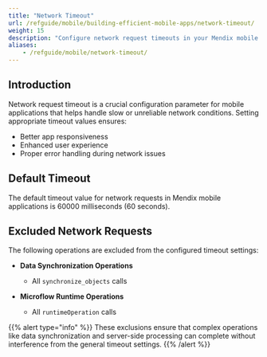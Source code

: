 ```yaml
---
title: "Network Timeout"
url: /refguide/mobile/building-efficient-mobile-apps/network-timeout/
weight: 15
description: "Configure network request timeouts in your Mendix mobile apps to handle slow network conditions."
aliases:
    - /refguide/mobile/network-timeout/
---
```


## Introduction

Network request timeout is a crucial configuration parameter for mobile applications that helps handle slow or unreliable network conditions. Setting appropriate timeout values ensures:

* Better app responsiveness
* Enhanced user experience
* Proper error handling during network issues

## Default Timeout

The default timeout value for network requests in Mendix mobile applications is 60000 milliseconds (60 seconds).

## Excluded Network Requests

The following operations are excluded from the configured timeout settings:

* **Data Synchronization Operations** 
    * All `synchronize_objects` calls

* **Microflow Runtime Operations**
    * All `runtimeOperation` calls

{{% alert type="info" %}}
These exclusions ensure that complex operations like data synchronization and server-side processing can complete without interference from the general timeout settings.
{{% /alert %}}
